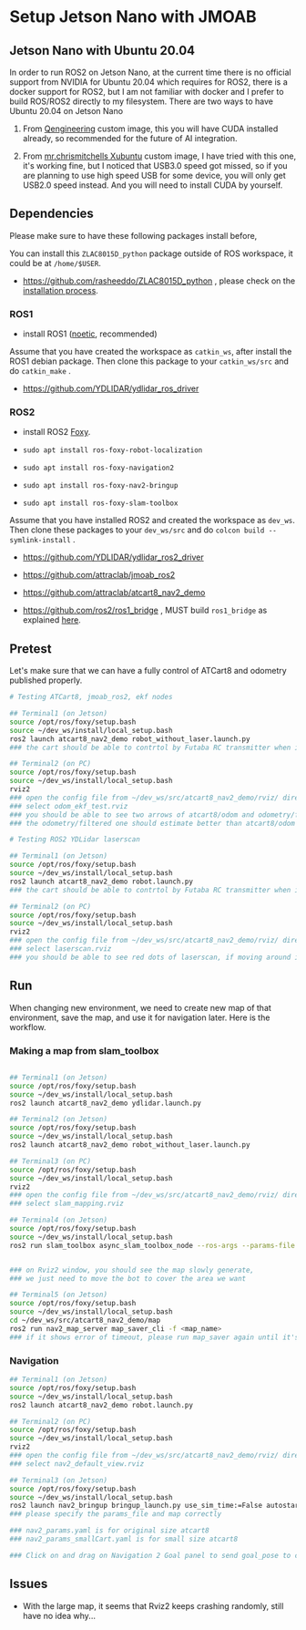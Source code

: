 # Setup Jetson Nano with JMOAB

## Jetson Nano with Ubuntu 20.04

In order to run ROS2 on Jetson Nano, at the current time there is no official support from NVIDIA for Ubuntu 20.04 which requires for ROS2, there is a docker support for ROS2, but I am not familiar with docker and I prefer to build ROS/ROS2 directly to my filesystem. There are two ways to have Ubuntu 20.04 on Jetson Nano

1. From [Qengineering](https://github.com/Qengineering/Jetson-Nano-Ubuntu-20-image) custom image, this you will have CUDA installed already, so recommended for the future of AI integration.

2. From [mr.chrismitchells Xubuntu](https://forums.developer.nvidia.com/t/xubuntu-20-04-focal-fossa-l4t-r32-3-1-custom-image-for-the-jetson-nano/121768) custom image, I have tried with this one, it's working fine, but I noticed that USB3.0 speed got missed, so if you are planning to use high speed USB for some device, you will only get USB2.0 speed instead. And you will need to install CUDA by yourself.


## Dependencies

Please make sure to have these following packages install before,

You can install this `ZLAC8015D_python` package outside of ROS workspace, it could be at `/home/$USER`.

- https://github.com/rasheeddo/ZLAC8015D_python , please check on the [installation process](https://github.com/rasheeddo/ZLAC8015D_python#installation).

### ROS1

- install ROS1 ([noetic](http://wiki.ros.org/noetic/Installation/Ubuntu), recommended)

Assume that you have created the workspace as `catkin_ws`, after install the ROS1 debian package. Then clone this package to your `catkin_ws/src` and do `catkin_make` .

- https://github.com/YDLIDAR/ydlidar_ros_driver

### ROS2

- install ROS2 [Foxy](https://docs.ros.org/en/foxy/Installation.html).

- `sudo apt install ros-foxy-robot-localization`

- `sudo apt install ros-foxy-navigation2`

- `sudo apt install ros-foxy-nav2-bringup`

- `sudo apt install ros-foxy-slam-toolbox`

Assume that you have installed ROS2 and created the workspace as `dev_ws`. Then clone these packages to your `dev_ws/src` and do `colcon build --symlink-install` .

- https://github.com/YDLIDAR/ydlidar_ros2_driver

- https://github.com/attraclab/jmoab_ros2

- https://github.com/attraclab/atcart8_nav2_demo

- https://github.com/ros2/ros1_bridge , MUST build `ros1_bridge` as explained [here](https://github.com/ros2/ros1_bridge#building-the-bridge-from-source).


## Pretest

Let's make sure that we can have a fully control of ATCart8 and odometry published properly.

```sh
# Testing ATCart8, jmoab_ros2, ekf nodes

## Terminal1 (on Jetson)
source /opt/ros/foxy/setup.bash
source ~/dev_ws/install/local_setup.bash
ros2 launch atcart8_nav2_demo robot_without_laser.launch.py
### the cart should be able to contrtol by Futaba RC transmitter when in manual mode.

## Terminal2 (on PC)
source /opt/ros/foxy/setup.bash
source ~/dev_ws/install/local_setup.bash
rviz2
### open the config file from ~/dev_ws/src/atcart8_nav2_demo/rviz/ directory
### select odom_ekf_test.rviz
### you should be able to see two arrows of atcart8/odom and odometry/filtered topics
### the odometry/filtered one should estimate better than atcart8/odom once you move the bot for a while
```

```sh
# Testing ROS2 YDLidar laserscan

## Terminal1 (on Jetson)
source /opt/ros/foxy/setup.bash
source ~/dev_ws/install/local_setup.bash
ros2 launch atcart8_nav2_demo robot.launch.py
### the cart should be able to contrtol by Futaba RC transmitter when in manual mode.

## Terminal2 (on PC)
source /opt/ros/foxy/setup.bash
source ~/dev_ws/install/local_setup.bash
rviz2
### open the config file from ~/dev_ws/src/atcart8_nav2_demo/rviz/ directory
### select laserscan.rviz
### you should be able to see red dots of laserscan, if moving around it should change the orientation too.
```

## Run

When changing new environment, we need to create new map of that environment, save the map, and use it for navigation later.
Here is the workflow.

### Making a map from slam_toolbox

```sh

## Terminal1 (on Jetson)
source /opt/ros/foxy/setup.bash
source ~/dev_ws/install/local_setup.bash
ros2 launch atcart8_nav2_demo ydlidar.launch.py

## Terminal2 (on Jetson)
source /opt/ros/foxy/setup.bash
source ~/dev_ws/install/local_setup.bash
ros2 launch atcart8_nav2_demo robot_without_laser.launch.py

## Terminal3 (on PC)
source /opt/ros/foxy/setup.bash
source ~/dev_ws/install/local_setup.bash
rviz2
### open the config file from ~/dev_ws/src/atcart8_nav2_demo/rviz/ directory
### select slam_mapping.rviz

## Terminal4 (on Jetson)
source /opt/ros/foxy/setup.bash
source ~/dev_ws/install/local_setup.bash
ros2 run slam_toolbox async_slam_toolbox_node --ros-args --params-file /home/$USER/dev_ws/src/atcart8_nav2_demo/config/mapper_params_online_async.yaml


### on Rviz2 window, you should see the map slowly generate,
### we just need to move the bot to cover the area we want

## Terminal5 (on Jetson)
source /opt/ros/foxy/setup.bash
source ~/dev_ws/install/local_setup.bash
cd ~/dev_ws/src/atcart8_nav2_demo/map
ros2 run nav2_map_server map_saver_cli -f <map_name>
### if it shows error of timeout, please run map_saver again until it's complete saving.
```

### Navigation

```sh
## Terminal1 (on Jetson)
source /opt/ros/foxy/setup.bash
source ~/dev_ws/install/local_setup.bash
ros2 launch atcart8_nav2_demo robot.launch.py

## Terminal2 (on PC)
source /opt/ros/foxy/setup.bash
source ~/dev_ws/install/local_setup.bash
rviz2
### open the config file from ~/dev_ws/src/atcart8_nav2_demo/rviz/ directory
### select nav2_default_view.rviz

## Terminal3 (on Jetson)
source /opt/ros/foxy/setup.bash
source ~/dev_ws/install/local_setup.bash
ros2 launch nav2_bringup bringup_launch.py use_sim_time:=False autostart:=True map:=/home/$USER/dev_ws/src/atcart8_nav2_demo/map/<your-map>.yaml params_file:=/home/$USER/dev_ws/src/atcart8_nav2_demo/config/nav2_params.yaml
### please specify the params_file and map correctly

### nav2_params.yaml is for original size atcart8
### nav2_params_smallCart.yaml is for small size atcart8

### Click on and drag on Navigation 2 Goal panel to send goal_pose to controller
```

## Issues

- With the large map, it seems that Rviz2 keeps crashing randomly, still have no idea why...

